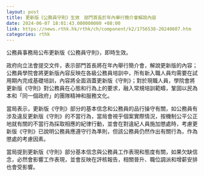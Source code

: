 ```yaml
---
layout: post
title: 更新版《公務員守則》生效　部門首長於年內舉行簡介會解說內容
date: 2024-06-07 18:01:43.000000000 +08:00
link: https://news.rthk.hk/rthk/ch/component/k2/1756538-20240607.htm
categories: rthk
---
```


公務員事務局公布更新版《公務員守則》，即時生效。

政府向立法會提交文件，表示部門首長將在年內舉行簡介會，解說更新版的內容；公務員學院會將更新版內容反映在各級公務員培訓中，所有新入職人員均需要在試用期內完成基礎培訓，內容將全面涵蓋更新版《守則》；對於現職人員，學院會將更新版《守則》對公務員在心態和行為上的要求，融入常規培訓範疇，鞏固以民為本和「同一個政府」的團隊精神和服務文化。

當局表示，更新版《守則》部分的基本信念和公務員的品行操守有關，如公務員有涉及違反更新版《守則》的不當行為，當局會視乎個案實際情況，按機制公平公正地就有關的不當行為採取相應的紀律行動，並會在對違紀人員施加懲處時，考慮更新版《守則》已說明公務員應遵守行為準則，但該公務員仍然作出有關行為，作為懲處的考慮因素。

當局提到更新版《守則》部分基本信念與公務員工作表現和態度有關，如果欠缺信念，必然會影響工作表現，並會反映在評核報告，相關晉升、職位調派和增薪安排也會受影響。
